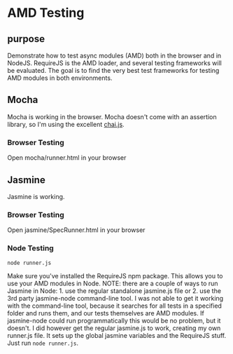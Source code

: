 # AMD Testing

## purpose
Demonstrate how to test async modules (AMD) both in the browser and in NodeJS. RequireJS is the AMD loader, and several testing frameworks will be evaluated.
The goal is to find the very best test frameworks for testing AMD modules in both environments.

## Mocha
Mocha is working in the browser. Mocha doesn't come with an assertion library, so I'm using the excellent [chai.js](http://chaijs.com/).
### Browser Testing
Open mocha/runner.html in your browser

## Jasmine
Jasmine is working.
### Browser Testing
Open jasmine/SpecRunner.html in your browser
### Node Testing
`node runner.js`

Make sure you've installed the RequireJS npm package. This allows you to use your AMD modules in Node.
NOTE: there are a couple of ways to run Jasmine in Node: 1. use the regular standalone jasmine.js file or 2. use the 3rd party jasmine-node command-line tool.
I was not able to get it working with the command-line tool, because it searches for all tests in a specified folder and runs them, and our tests themselves are AMD modules.
If jasmine-node could run programmatically this would be no problem, but it doesn't.
I did however get the regular jasmine.js to work, creating my own runner.js file. It sets up the global jasmine variables and the RequireJS stuff.
Just run `node runner.js`.

